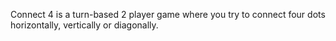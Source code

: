Connect 4 is a turn-based 2 player game where you try to connect four dots horizontally, vertically or diagonally.
